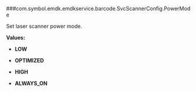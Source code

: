 ###com.symbol.emdk.emdkservice.barcode.SvcScannerConfig.PowerMode

Set laser scanner power mode.

**Values:**

* **LOW**

* **OPTIMIZED**

* **HIGH**

* **ALWAYS_ON**

